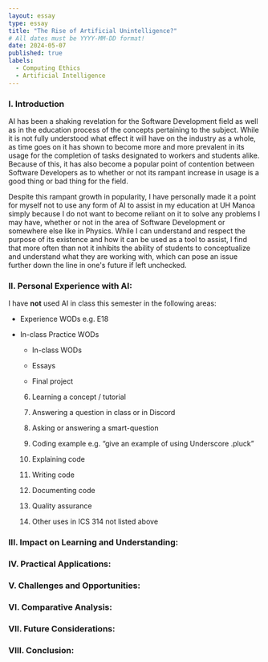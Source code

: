 ```yaml
---
layout: essay
type: essay
title: "The Rise of Artificial Unintelligence?"
# All dates must be YYYY-MM-DD format!
date: 2024-05-07
published: true
labels:
  - Computing Ethics
  - Artificial Intelligence
---
```


### I. Introduction

AI has been a shaking revelation for the Software Development field as well as in the education process of the concepts pertaining to the subject. While it is not fully understood what effect it will have on the industry as a whole, as time goes on it has shown to become more and more prevalent in its usage for the completion of tasks designated to workers and students alike. Because of this, it has also become a popular point of contention between Software Developers as to whether or not its rampant increase in usage is a good thing or bad thing for the field. 

Despite this rampant growth in popularity, I have personally made it a point for myself not to use any form of AI to assist in my education at UH Manoa simply because I do not want to become reliant on it to solve any problems I may have, whether or not in the area of Software Development or somewhere else like in Physics. While I can understand and respect the purpose of its existence and how it can be used as a tool to assist, I find that more often than not it inhibits the ability of students to conceptualize and understand what they are working with, which can pose an issue further down the line in one's future if left unchecked.

### II. Personal Experience with AI:
I have **not** used AI in class this semester in the following areas:

- Experience WODs e.g. E18

- In-class Practice WODs

  - In-class WODs

  - Essays

  - Final project

  6. Learning a concept / tutorial

  7. Answering a question in class or in Discord

  8. Asking or answering a smart-question

  9. Coding example e.g. “give an example of using Underscore .pluck”

  10. Explaining code

  11. Writing code

  12. Documenting code

  13. Quality assurance 

  14. Other uses in ICS 314 not listed above


### III. Impact on Learning and Understanding:


### IV. Practical Applications:


### V. Challenges and Opportunities:


### VI. Comparative Analysis:


### VII. Future Considerations:


### VIII. Conclusion:
